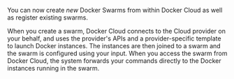 You can now create *new* Docker Swarms from within Docker Cloud as well as register existing swarms.

When you create a swarm, Docker Cloud connects to the Cloud provider on your behalf, and uses the provider's APIs and a provider-specific template to launch Docker instances. The instances are then joined to a swarm and the swarm is configured using your input. When you access the swarm from Docker Cloud, the system forwards your commands directly to the Docker instances running in the swarm.